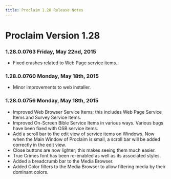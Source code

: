 ```yaml
---
title: Proclaim 1.28 Release Notes
---
```


# Proclaim Version 1.28

### 1.28.0.0763 Friday, May 22nd, 2015
* Fixed crashes related to Web Page service items.

### 1.28.0.0760 Monday, May 18th, 2015
 * Minor improvements to web installer.

### 1.28.0.0756 Monday, May 18th, 2015
* Improved Web Browser Service Items; this includes Web Page Service Items and Survey Service Items.
* Improved On-Screen Bible Service Items in various ways. Various bugs have been fixed with OSB service items.
* Add a scroll bar to the edit view of service items on Windows. Now when the Main Window of Proclaim is small, a scroll bar will be added correctly in the edit view.
* Close buttons are now lighter; this makes seeing them much easier.
* True Crimes font has been re-enabled as well as its associated styles.
* Added a breadcrumb bar to the Media Browser.
* Added Color filters to the Media Browser to allow filtering media by their dominant colors.
